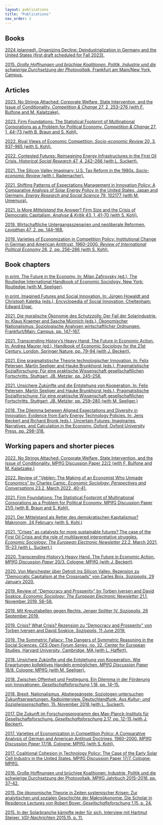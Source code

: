 ```yaml
---
layout: publications
title: "Publications"
nav_order: 2
---
```


## Books

[2024 (planned). Organizing Decline: Deindustrialization in Germany and the United States (first draft scheduled for Fall 2023).](https://ces.fas.harvard.edu/people/timur-ergen)

[2015. *Große Hoffnungen und brüchige Koalitionen. Politik, Industrie und die schwierige Durchsetzung der Photovoltaik.* Frankfurt am Main/New York, Campus.](https://pure.mpg.de/rest/items/item_2224416_9/component/file_2621995/content)

## Articles

[2023. No Strings Attached: Corporate Welfare, State Intervention, and the Issue of Conditionality. *Competition & Change* 27, 2, 253–276 (with F. Bulfone and M. Kalaitzake).](https://doi.org/10.1177/10245294221101145)

[2023. Firm Foundations: The Statistical Footprint of Multinational Corporations as a Problem for Political Economy. *Competition & Change* 27, 1, 44–73 (with B. Braun and S. Kohl).](https://doi.org/10.1177/10245294221093704)

[2022. Rival Views of Economic Competition. *Socio-economic Review* 20, 3, 937–965 (with S. Kohl).](publication_files/2020_ser.pdf)

[2022. Contested Futures: Reimagining Energy Infrastructures in the First Oil Crisis. *Historical Social Research* 47, 4, 242–266 (with L. Suckert).](https://www.jstor.org/stable/27182682)

[2021. The Silicon Valley Imaginary: U.S. Tax Reform in the 1980s. *Socio-economic Review* (with I. Rademacher).](https://doi.org/10.1093/ser/mwab051)

[2021. Shifting Patterns of Expectations Management in Innovation Policy: A Comparative Analysis of Solar Energy Policy in the United States, Japan and Germany. *Energy Research and Social Science* 79, 102177 (with M. Umemura).](https://doi.org/10.1016/j.erss.2021.102177)

[2021. Is More *Mittelstand* the Answer? Firm Size and the Crisis of Democratic Capitalism. *Analyse & Kritik* 43, 1, 41–70 (with S. Kohl).](http://www.analyse-und-kritik.net)

[2019. Wirtschaftliche Untergangsszenarien und neoliberale Reformen. *Leviathan* 47, 2, pp. 144–168.](https://www.nomos-elibrary.de/10.5771/0340-0425-2019-2-144/wirtschaftliche-untergangsszenarien-und-neoliberale-reformen-jahrgang-47-2019-heft-2?page=1)

[2019. Varieties of Economization in Competition Policy: Institutional Change in German and American Antitrust, 1960–2000. *Review of International Political Economy* 26, 2, pp. 256–286 (with S. Kohl).](publication_files/2019_ripe_varieties.pdf)

## Book chapters

[in print. The Future in the Economy. In: Milan Zafirovsky (ed.), The Routledge International Handbook of Economic Sociology. New York: Routledge (with M. Seeliger)](https://www.routledge.com/The-Routledge-International-Handbook-of-Economic-Sociology/Zafirovski/p/book/9780367419936).

[in print. Imagined Futures and Social Innovation. In: Jürgen Howaldt and Christoph Kaletka (eds.), Encyclopedia of Social Innovation. Cheltenham: Edward Elgar.](https://www.e-elgar.com/shop/usd/encyclopedia-of-social-innovation-9781800373341.html)

[2021. Die moralische Ökonomie des Schutzzolls: Der Fall der Solarindustrie. In: Klaus Kraemer and Sascha Münnich (eds.), Ökonomischer Nationalismus: Soziologische Analysen wirtschaftlicher Ordnungen. Frankfurt/Main: Campus, pp. 147–167.](https://www.campus.de/buecher-campus-verlag/wissenschaft/soziologie/oekonomischer_nationalismus-15602.html)

[2021. Transcending History’s Heavy Hand: The Future in Economic Action. In: Andrea Maurer (ed.), Handbook of Economic Sociology for the 21st Century.  London, Springer Nature, pp. 79–94 (with J. Beckert).](https://link.springer.com/content/pdf/10.1007%2F978-3-030-61619-9_6.pdf)

[2021. Eine pragmatistische Theorie technologischer Innovation. In:  Felix Petersen, Martin Seeliger and Hauke Brunkhorst (eds.), Pragmatistische Sozialforschung: Für eine praktische Wissenschaft gesellschaftlichen Fortschritts. Stuttgart, JB. Metzler, pp. 245–258.](https://link.springer.com/content/pdf/10.1007%2F978-3-662-62172-1_12.pdf)

[2021. Unsichere Zukünfte und die Entstehung von Kooperation. In: Felix Petersen, Martin Seeliger and Hauke Brunkhorst (eds.), Pragmatistische Sozialforschung: Für eine praktische Wissenschaft gesellschaftlichen Fortschritts. Stuttgart, JB. Metzler,  pp. 259–280 (with M. Seeliger.)](https://link.springer.com/content/pdf/10.1007%2F978-3-662-62172-1_13.pdf)

[2018. The Dilemma between Aligned Expectations and Diversity in Innovation: Evidence from Early Energy Technology Policies. In: Jens Beckert and Richard Bronk (eds.), Uncertain Futures: Imaginaries, Narratives, and Calculation in the Economy. Oxford, Oxford University Press, pp. 298–318.](publication_files/2018_uncertain.pdf)

## Working papers and shorter pieces

[2022. No Strings Attached: Corporate Welfare, State Intervention, and the Issue of Conditionality. MPIfG Discussion Paper 22/2 (with F. Bulfone and M. Kalaitzake.)](https://hdl.handle.net/21.11116/0000-0007-3FFC-8)

[2022. Review of "Veblen: The Making of an Economist Who Unmade Economics" by Charles Camic. *Economic Sociology: Perspectives and Conversations* 23.2, March 2022, 40–41.](https://econsoc.mpifg.de/45935/08_BookReviews_Econsoc_23-2_March2022.pdf)

[2021. Firm Foundations: The Statistical Footprint of Multinational Corporations as a Problem for Political Economy. MPIfG Discussion Paper 21/5 (with B. Braun and S. Kohl).](https://www.mpifg.de/pu/mpifg_dp/2021/dp21-5.pdf)

[2021. Der Mittelstand als Retter des demokratischen Kapitalismus? Makronom, 24 February (with S. Kohl.)](https://makronom.de/der-mittelstand-als-retter-des-demokratischen-kapitalismus-38483)

[2021. “Crises” as catalysts for more sustainable futures? The case of the First Oil Crisis and the role of multilayered interpretative struggles. *Economic Sociology: The European Electronic Newsletter* 22.2, March 2021, 15–23 (with L. Suckert.)](https://econsoc.mpifg.de/43430/04_Ergen_Suckert-NL_22-2_March2021.pdf)

[2020. Transcending History’s Heavy Hand. The Future in Economic Action. *MPIfG Discussion Paper* 20/3. Cologne: MPIfG (with J. Beckert)](http://www.mpifg.de/pu/mpifg_dp/2020/dp20-3.pdf).

[2020. Von Manchester über Detroit ins Silicon Valley. Rezension zu "Democratic Capitalism at the Crossroads" von Carles Boix. *Soziopolis*, 29 January 2020.](https://www.soziopolis.de/lesen/buecher/artikel/rezension-ergen/)

[2019. Review of "Democracy and Prosperity" by Torben Iversen and David Soskice. *Economic Sociology: The European Electronic Newsletter* 21.1, November 2019, 56–59.](publication_files/2019_es_rev.pdf)

[2019. Mit Kreuztabellen gegen Rechts. Jenaer Splitter IV. *Soziopolis*, 26 September 2019.](https://www.soziopolis.de/vernetzen/veranstaltungsberichte/artikel/jenaer-splitter-iv-donnerstag/)

[2019. Crisis? What Crisis? Rezension zu "Democracy and Prosperity" von Torben Iversen and David Soskice. *Soziopolis*, 11 June 2019.](https://soziopolis.de/lesen/buecher/artikel/crisis-what-crisis/)

[2019. The Symmetric Fallacy: The Dangers of Symmetric Reasoning in the Social Sciences. *CES Open Forum Series*, no. 32. Center for European Studies, Harvard University, Cambridge, MA (with L. Haffert).](https://ces.fas.harvard.edu/uploads/art/Working-Paper-PDF-THE-SYMMETRIC-FALLACY-THE-DANGERS-OF-SYMMETRIC-REASON-ING-IN-THE-SOCIAL-SCIENCES.pdf)

[2018. Unsichere Zukünfte und die Entstehung von Kooperation. Wie Erwartungen kollektives Handeln ermöglichen. *MPIfG Discussion Paper* 18/8. Cologne: MPIfG (with M. Seeliger).](https://www.mpifg.de/pu/mpifg_dp/2018/dp18-8.pdf)

[2018. Zwischen Offenheit und Festlegung. Ein Dilemma in der Förderung von Innovationen. *Gesellschaftsforschung* 1.18, pp. 14–15.](http://www.mpifg.de/aktuelles/newsletter/MPIfG_forschungsmag_1-18.pdf)

[2018. Brexit, Nationalismus, Abstiegsängste: Soziologen untersuchen Zukunftserwartungen. Radiointerview. Deutschlandfunk, *Aus Kultur- und Sozialwissenschaften*, 15. November 2018 (with L. Suckert).](publication_files/2018_dlf_zukunft.mp3)

[2017. Die Zukunft im Forschungsprogramm des Max-Planck-Instituts für Gesellschaftsforschung. *Gesellschaftsforschung* 2.17, pp. 12–15 (with J. Beckert).](http://www.mpifg.de/aktuelles/newsletter/MPIfG_Newsl_2-17.pdf)

[2017. Varieties of Economization in Competition Policy: A Comparative Analysis of German and American Antitrust Doctrines, 1960–2000. *MPIfG Discussion Paper* 17/18. Cologne: MPIfG (with S. Kohl).](https://www.mpifg.de/pu/mpifg_dp/2017/dp17-18.pdf)

[2017. Coalitional Cohesion in Technology Policy: The Case of the Early Solar Cell Industry in the United States. MPIfG Discussion Paper 17/7. Cologne: MPIfG.](https://www.mpifg.de/pu/mpifg_dp/2017/dp17-7.pdf)

[2016. Große Hoffnungen und brüchige Koalitionen: Industrie, Politik und die schwierige Durchsetzung der Photovoltaik. MPIfG Jahrbuch 2015–2016, pp. 37–42.](http://www.mpifg.de/pu/ueber_mpifg/mpifg_jb/JB1516/MPIfG_15-16_05_Ergen.pdf)

[2015. Die ökonomische Theorie in Zeiten systemischer Krisen: Zur analytischen und sozialen Geschichte der Makroökonomie. Die Scholar in Residence Lectures von Robert Boyer. *Gesellschaftsforschung* 1.15, p. 24.](http://www.mpifg.de/aktuelles/newsletter/MPIfG_Newsl_1-15_update.pdf)

[2015. In der Solarbranche kämpfte jeder für sich. Interview mit Hartmut Steiger. *VDI-Nachrichten* 2015.15, p. 11.](https://www.vdi-nachrichten.com/Schwerpunkt-Meinung/In-Solarbranche-kaempfte-fuer)
